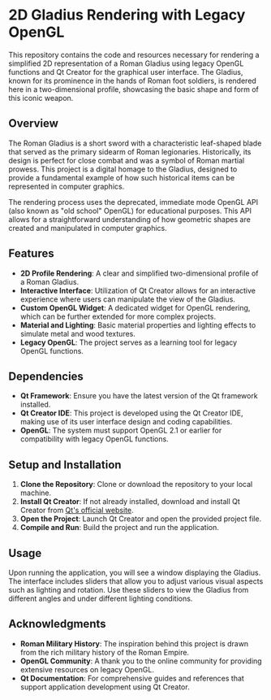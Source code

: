 # 2D Gladius Rendering with Legacy OpenGL

This repository contains the code and resources necessary for rendering a simplified 2D representation of a Roman Gladius using legacy OpenGL functions and Qt Creator for the graphical user interface. The Gladius, known for its prominence in the hands of Roman foot soldiers, is rendered here in a two-dimensional profile, showcasing the basic shape and form of this iconic weapon.
 
## Overview

The Roman Gladius is a short sword with a characteristic leaf-shaped blade that served as the primary sidearm of Roman legionaries. Historically, its design is perfect for close combat and was a symbol of Roman martial prowess. This project is a digital homage to the Gladius, designed to provide a fundamental example of how such historical items can be represented in computer graphics.

The rendering process uses the deprecated, immediate mode OpenGL API (also known as "old school" OpenGL) for educational purposes. This API allows for a straightforward understanding of how geometric shapes are created and manipulated in computer graphics.

## Features

- **2D Profile Rendering**: A clear and simplified two-dimensional profile of a Roman Gladius.
- **Interactive Interface**: Utilization of Qt Creator allows for an interactive experience where users can manipulate the view of the Gladius.
- **Custom OpenGL Widget**: A dedicated widget for OpenGL rendering, which can be further extended for more complex projects.
- **Material and Lighting**: Basic material properties and lighting effects to simulate metal and wood textures.
- **Legacy OpenGL**: The project serves as a learning tool for legacy OpenGL functions.

## Dependencies

- **Qt Framework**: Ensure you have the latest version of the Qt framework installed.
- **Qt Creator IDE**: This project is developed using the Qt Creator IDE, making use of its user interface design and coding capabilities.
- **OpenGL**: The system must support OpenGL 2.1 or earlier for compatibility with legacy OpenGL functions.

## Setup and Installation

1. **Clone the Repository**: Clone or download the repository to your local machine.
2. **Install Qt Creator**: If not already installed, download and install Qt Creator from [Qt's official website](https://www.qt.io/download).
3. **Open the Project**: Launch Qt Creator and open the provided project file.
4. **Compile and Run**: Build the project and run the application.

## Usage

Upon running the application, you will see a window displaying the Gladius. The interface includes sliders that allow you to adjust various visual aspects such as lighting and rotation. Use these sliders to view the Gladius from different angles and under different lighting conditions.

## Acknowledgments

- **Roman Military History**: The inspiration behind this project is drawn from the rich military history of the Roman Empire.
- **OpenGL Community**: A thank you to the online community for providing extensive resources on legacy OpenGL.
- **Qt Documentation**: For comprehensive guides and references that support application development using Qt Creator.
